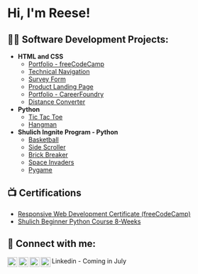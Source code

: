 <h1>Hi, I'm Reese!</h1>

<h2>👨‍💻 Software Development Projects:</h2>

- <b>HTML and CSS</b>
  - [Portfolio - freeCodeCamp](https://github.com/ReeseOchitwa/portfolio)
  - [Technical Navigation](https://github.com/ReeseOchitwa/TechNav)
  - [Survey Form](https://github.com/ReeseOchitwa/Survey)
  - [Product Landing Page](https://github.com/ReeseOchitwa/Product)
  - [Portfolio - CareerFoundry](https://github.com/ReeseOchitwa/portfolioCareer)
  - [Distance Converter](https://github.com/ReeseOchitwa/Converter)
- <b>Python</b>
  - [Tic Tac Toe](https://github.com/ReeseOchitwa/project)
  - [Hangman](https://github.com/ReeseOchitwa/Hangman)
- <b>Shulich Ingnite Program - Python</b>
  - [Basketball](https://trinket.io/python/4e46265c27)
  - [Side Scroller](https://trinket.io/python/8fd8a3b9b4)
  - [Brick Breaker](https://trinket.io/python/c75e70b8d7)
  - [Space Invaders](https://trinket.io/python/97c739397c)
  - [Pygame](https://github.com/ReeseOchitwa/Pygame)

<h2>📺 Certifications</h2>

- [Responsive Web Development Certificate (freeCodeCamp)](https://user-images.githubusercontent.com/123213606/213949205-99ccbe56-72b8-40d1-86bf-f587b1f27f07.png)
- [Shulich Beginner Python Course 8-Weeks](https://user-images.githubusercontent.com/123213606/213949135-a8e52811-abc7-4636-a934-69e44e617af1.png)


<h2> 🤳 Connect with me:</h2>

[<img align="left" alt="ReeseOchitwa | YouTube" width="22px" src="https://cdn.jsdelivr.net/npm/simple-icons@v3/icons/youtube.svg" />][youtube]
[<img align="left" alt="ReeseOchitwa | Twitter" width="22px" src="https://cdn.jsdelivr.net/npm/simple-icons@v3/icons/twitter.svg" />][twitter]
[<img align="left" alt="ReeseOchitwa | Instagram" width="22px" src="https://cdn.jsdelivr.net/npm/simple-icons@v3/icons/instagram.svg" />][instagram]
[<img align="left" alt="ReeseOchitwa | LinkedIn" width="22px" src="https://cdn.jsdelivr.net/npm/simple-icons@v3/icons/linkedin.svg" />][linkedin]

[twitter]: https://twitter.com/HologramPhoenix
[youtube]: https://www.youtube.com/@reeseochitwa8319
[instagram]: https://www.instagram.com/reese._.o/
[linkedin]: https://linkedin.com/in/ 
<p> Linkedin - Coming in July </p>

<!--
**joshmadakor1/joshmadakor1** is a ✨ _special_ ✨ repository because its `README.md` (this file) appears on your GitHub profile.

Here are some ideas to get you started:

- 🔭 I’m currently working on ...
- 🌱 I’m currently learning ...
- 👯 I’m looking to collaborate on ...
- 🤔 I’m looking for help with ...
- 💬 Ask me about ...
- 📫 How to reach me: ...
- 😄 Pronouns: ...
- ⚡ Fun fact: ...
-->
